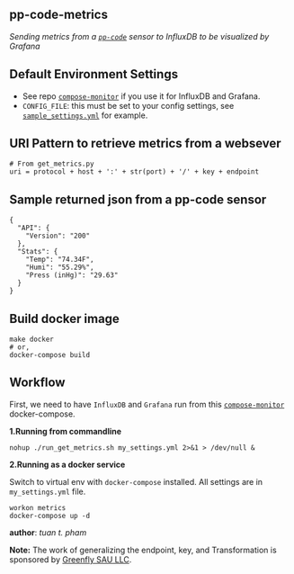 pp-code-metrics
---------------
*Sending metrics from a [`pp-code`][0] sensor to InfluxDB to be visualized by Grafana*

Default Environment Settings
----------------------------
* See repo [`compose-monitor`][1] if you use it for InfluxDB and Grafana.
* `CONFIG_FILE`: this must be set to your config settings, see [`sample_settings.yml`](./sample_settings.yml) for example.


URI Pattern to retrieve metrics from a websever
-----------------------------------------------
```
# From get_metrics.py
uri = protocol + host + ':' + str(port) + '/' + key + endpoint
```


Sample returned json from a pp-code sensor
----------------------------------------
```
{
  "API": {
    "Version": "200"
  },
  "Stats": {
    "Temp": "74.34F",
    "Humi": "55.29%",
    "Press (inHg)": "29.63"
  }
}
```

Build docker image
------------------
```
make docker
# or,
docker-compose build
```

Workflow
--------
First, we need to have `InfluxDB` and `Grafana` run from this [`compose-monitor`][1] docker-compose.

**1.Running from commandline**
```
nohup ./run_get_metrics.sh my_settings.yml 2>&1 > /dev/null &
```
**2.Running as a docker service**


Switch to virtual env with `docker-compose` installed. All settings are in `my_settings.yml` file.
```
workon metrics
docker-compose up -d
```

__author__: *tuan t. pham*


**Note:** The work of generalizing the endpoint, key, and Transformation is sponsored by [Greenfly SAU LLC][2].

[2]: https://greenfly.io
[1]: https://github.com/neofob/compose-monitor
[0]: https://watchman.online/
